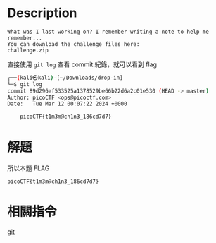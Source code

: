 # Description
```text
What was I last working on? I remember writing a note to help me remember...
You can download the challenge files here:
challenge.zip
```
直接使用 `git log` 查看 commit 紀錄，就可以看到 flag
```bash
┌──(kali㉿kali)-[~/Downloads/drop-in]
└─$ git log
commit 89d296ef533525a1378529be66b22d6a2c01e530 (HEAD -> master)
Author: picoCTF <ops@picoctf.com>
Date:   Tue Mar 12 00:07:22 2024 +0000

    picoCTF{t1m3m@ch1n3_186cd7d7}
```
# 解題
<!-- flag -->
所以本題 FLAG 
```text
picoCTF{t1m3m@ch1n3_186cd7d7}
```

# 相關指令
[git](../Info/git.md)
